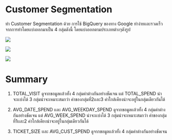 # Customer Segmentation
ทำ Customer Segmentation ด้วย การใช้ BigQuery ของทาง Google ทำง่ายเเละรวดเร็ว จากการทำโดยเเบ่งออกมาเป็น 4 กลุ่มดังนี้ 
โดยแบ่งออกตามประเภทต่างๆดังรูป

![](https://github.com/chetninphat/BADS7105-CRM-Analytics-and-Intelligence/blob/main/Homework%2006/Total_vis_spen.jpg)




![](https://github.com/chetninphat/BADS7105-CRM-Analytics-and-Intelligence/blob/main/Homework%2006/AVG_SPEN.jpg)





![](https://github.com/chetninphat/BADS7105-CRM-Analytics-and-Intelligence/blob/main/Homework%2006/AVG_CUST_tik.jpg)




# Summary
1. TOTAL_VISIT ดูจากขอมูลเเล้วทั้ง 4 กลุ่มค่าต่างกันอย่างชัดเจน แต่ TOTAL_SPEND น่าจะเเบ่งได้ 3 กลุ่มน่าจะเหมาะสมกว่า ค่าของกลุ่มที่2เเละ3 ค่าใกล้เคียงน่าจะอยู่ในกลุ่มเดียวกันได้


2. AVG_DATE_SPEND เเละ AVG_WEEKDAY_SPEND ดูจากขอมูลเเล้วทั้ง 4 กลุ่มค่าต่างกันอย่างชัดเจน แต่ AVG_WEEK_SPEND น่าจะเเบ่งได้ 3 กลุ่มน่าจะเหมาะสมกว่า ค่าของกลุ่มที่1เเละ2 ค่าใกล้เคียงน่าจะอยู่ในกลุ่มเดียวกันได้


3. TICKET_SIZE เเละ AVG_CUST_SPEND ดูจากขอมูลเเล้วทั้ง 4 กลุ่มค่าต่างกันอย่างชัดเจน
